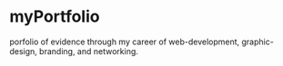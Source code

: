 # myPortfolio
porfolio of evidence through my career of web-development, graphic-design, branding, and networking.
